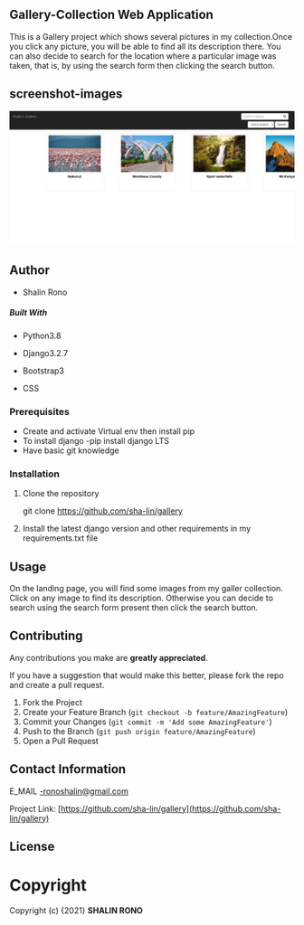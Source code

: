 ## Gallery-Collection Web Application
This is a Gallery project which shows several pictures in my collection.Once you click any picture, you will be able to find all its description there. You can also decide to search for the location where a particular image was taken, that is, by using the search form then clicking the search button.

## screenshot-images
<img src="static/images/screenshot.png">

## Author 
* Shalin Rono

##### Built With

- Python3.8 

- Django3.2.7

- Bootstrap3

- CSS

### Prerequisites
* Create and activate Virtual env then install pip
* To install django -pip install django LTS
* Have basic git knowledge

### Installation

1. Clone the repository
   
   git clone https://github.com/sha-lin/gallery

2. Install the latest django version and other requirements in my requirements.txt file


## Usage

On the landing page, you will find some images from my galler collection. Click on any image to find its description. Otherwise you can decide to search using the search form present then click the search button.


## Contributing
Any contributions you make are **greatly appreciated**.

If you have a suggestion that would make this better, please fork the repo and create a pull request. 

1. Fork the Project
2. Create your Feature Branch (`git checkout -b feature/AmazingFeature`)
3. Commit your Changes (`git commit -m 'Add some AmazingFeature'`)
4. Push to the Branch (`git push origin feature/AmazingFeature`)
5. Open a Pull Request

## Contact Information
E_MAIL -ronoshalin@gmail.com

Project Link: [https://github.com/sha-lin/gallery](https://github.com/sha-lin/gallery)

## License

# **Copyright**
Copyright (c) {2021} **SHALIN RONO**
